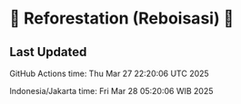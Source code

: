 
# 🌳 Reforestation (Reboisasi) 🌲

## Last Updated

GitHub Actions time: Thu Mar 27 22:20:06 UTC 2025

Indonesia/Jakarta time: Fri Mar 28 05:20:06 WIB 2025
